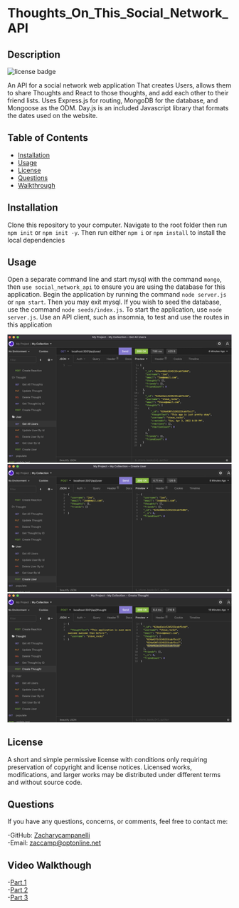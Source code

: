 # Thoughts_On_This_Social_Network_API
  
## Description 
![license badge](https://img.shields.io/badge/license-mit-green)
  
An API for a social network web application That creates Users, allows them to share Thoughts and React to those thoughts, and add each other to their friend lists. Uses Express.js for routing, MongoDB for the database, and Mongoose as the ODM. Day.js is an included Javascript library that formats the dates used on the website. 


## Table of Contents
* [Installation](#Installation)
* [Usage](#Usage)
* [License](#License)
* [Questions](#Questions)
* [Walkthrough](#Walkthrough)



## Installation
Clone this repository to your computer. Navigate to the root folder then run `npm init` or `npm init -y`. Then run either `npm i` or `npm install` to install the local dependencies

  
## Usage
Open a separate command line and start mysql with the command `mongo`, then `use social_network_api` to ensure you are using the database for this application. Begin the application by running the command `node server.js` or `npm start`. Then you may exit mysql. If you wish to seed the database, use the command `node seeds/index.js`. To start the application, use `node server.js`. Use an API client, such as insomnia, to test and use the routes in this application


  
![screenshot](assets/images/Screenshot_1.png)
![screenshot](assets/images/Screenshot_2.png)
![screenshot](assets/images/Screenshot_3.png)

## License
A short and simple permissive license with conditions only requiring preservation of copyright and license notices. Licensed works, modifications, and larger works may be distributed under different terms and without source code.  

## Questions
If you have any questions, concerns, or comments, feel free to contact me:
  
-GitHub: [Zacharycampanelli](https://github.com/Zacharycampanelli)  
-Email: [zaccamp@optonline.net](mailto:zaccamp@optonline.net)

## Video Walkthough
-[Part 1](https://drive.google.com/file/d/1CN4MUx8bwxUym5NbYwQrr968ZX-biK04/view)  
-[Part 2](https://drive.google.com/file/d/1-J1Ogt91PrwKsotD24QIQDhC0cpHyToX/view)  
-[Part 3](https://drive.google.com/file/d/1ZYqBl8e3ciwWaVF3ez9tx9fAGY-1EnS2/view) 